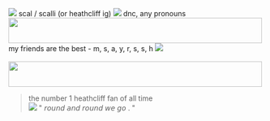 <img src="https://pixels.crd.co/assets/images/gallery12/7ec08256.gif?v=29416114"> scal / scalli (or heathcliff ig) <img src="https://64.media.tumblr.com/12afbd70a774099dc6f27ced39d20059/99b94508bd20c7be-03/s75x75_c1/0ee4f8ce9334f6acae23379fd6ce371db6af4ec2.gifv"> dnc, any pronouns <br> <img src="https://64.media.tumblr.com/b90abbaef05abf738ed6e21175ff1ac1/b7316976e5f56a72-cc/s2048x3072/31aa6afc4b477c7e415f60667627c6d816309508.pnj" width="500px" height="50px">
<br>my friends are the best - m, s, a, y, r, s, s, h <img src="https://64.media.tumblr.com/caa31645cc9ea614fab20c81ce7e71bd/9c47f833db555754-5a/s75x75_c1/aaa681b097a6eda970b8f005449959eacf162a51.gifv"> <br><br> <img src="https://64.media.tumblr.com/1d2edc3d78bc45149a9768673f613a66/406dc238616c68e6-ec/s2048x3072/655d58aaf2eaed4ccc36a30228bb537b2d03dfc8.pnj" width="500px" height="50px">
> the number 1 heathcliff fan of all time <br> <img src="https://pixels.crd.co/assets/images/gallery12/f527bbd3.gif?v=29416114"> " 𝘳𝘰𝘶𝘯𝘥 𝘢𝘯𝘥 𝘳𝘰𝘶𝘯𝘥 𝘸𝘦 𝘨𝘰 . "  <br> 
